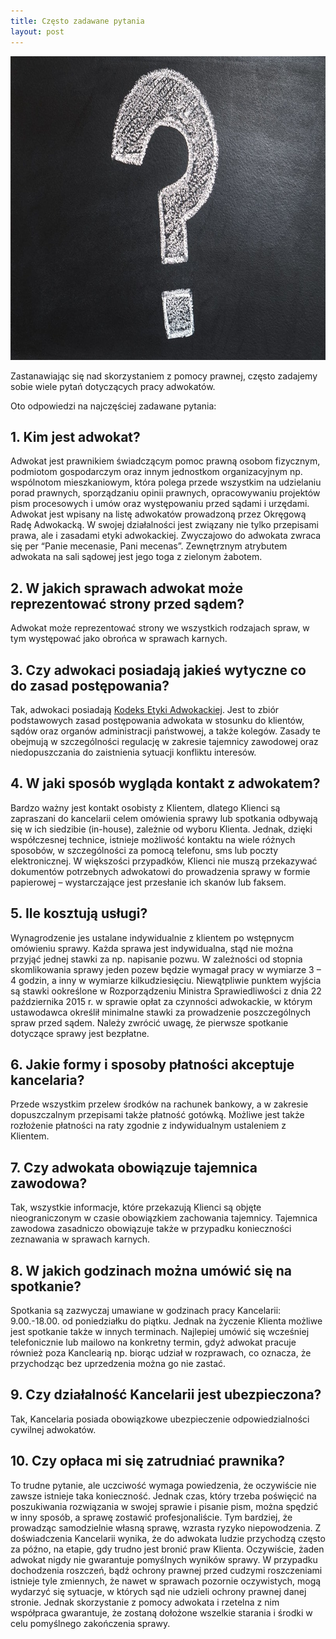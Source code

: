 ```yaml
---
title: Często zadawane pytania
layout: post
---
```


<img src="/assets/images/pexels-faq-e9806d2313d4dc7f9852f06d71ac815fb965733d2af23b107f4b43cbb59c45ae.jpg" alt="Frequently Asked Questions Cover Image" class="center-block" width="864" height="486">

Zastanawiając się nad skorzystaniem z pomocy prawnej, często zadajemy sobie wiele pytań dotyczących pracy adwokatów.

Oto odpowiedzi na najczęściej zadawane pytania:
<!--more-->

## 1. Kim jest adwokat?
Adwokat jest prawnikiem świadczącym pomoc prawną osobom fizycznym, podmiotom gospodarczym oraz innym jednostkom organizacyjnym np. wspólnotom mieszkaniowym, która polega przede wszystkim na udzielaniu porad prawnych, sporządzaniu opinii prawnych, opracowywaniu projektów pism procesowych i umów oraz występowaniu przed sądami i urzędami. Adwokat jest wpisany na listę adwokatów prowadzoną przez Okręgową Radę Adwokacką. W swojej działalności jest związany nie tylko przepisami prawa, ale i zasadami etyki adwokackiej. Zwyczajowo do adwokata zwraca się per “Panie mecenasie, Pani mecenas”. Zewnętrznym atrybutem adwokata na sali sądowej jest jego toga z zielonym żabotem. 

## 2. W jakich sprawach adwokat może reprezentować strony przed sądem?
Adwokat może reprezentować strony we wszystkich rodzajach spraw, w tym występować jako obrońca w sprawach karnych.

## 3. Czy adwokaci posiadają jakieś wytyczne co do zasad postępowania?
Tak, adwokaci posiadają [Kodeks Etyki Adwokackiej](http://adwokatura.krakow.pl/akty/kodeks-etyki-adwokackiej/). Jest to zbiór podstawowych zasad postępowania adwokata w stosunku do klientów, sądów oraz organów administracji państwowej, a także kolegów. Zasady te obejmują w szczególności regulację w zakresie tajemnicy zawodowej oraz niedopuszczania do zaistnienia sytuacji konfliktu interesów. 

## 4. W jaki sposób wygląda kontakt z adwokatem?
Bardzo ważny jest kontakt osobisty z Klientem, dlatego Klienci są zapraszani do kancelarii celem omówienia sprawy lub spotkania odbywają się w ich siedzibie (in-house), zależnie od wyboru Klienta. Jednak, dzięki współczesnej technice, istnieje możliwość kontaktu na wiele różnych sposobów, w szczególności za pomocą telefonu, sms lub poczty elektronicznej. W większości przypadków, Klienci nie muszą przekazywać dokumentów potrzebnych adwokatowi do prowadzenia sprawy w formie papierowej – wystarczające jest przesłanie ich skanów lub faksem.

## 5. Ile kosztują usługi?
Wynagrodzenie jes ustalane indywidualnie z klientem po wstępnycm omówieniu sprawy. Każda sprawa jest indywidualna, stąd nie można przyjąć jednej stawki za np. napisanie pozwu. W zależności od stopnia skomlikowania sprawy jeden pozew będzie wymagał pracy w wymiarze 3 – 4 godzin, a inny w wymiarze kilkudziesięciu. Niewątpliwie punktem wyjścia są stawki ookreślone w Rozporządzeniu Ministra Sprawiedliwości z dnia 22 października 2015 r. w sprawie opłat za czynności adwokackie, w którym ustawodawca określił minimalne stawki za prowadzenie poszczególnych spraw przed sądem. Należy zwrócić uwagę, że pierwsze spotkanie dotyczące sprawy jest bezpłatne.

## 6. Jakie formy i sposoby płatności akceptuje kancelaria?
Przede wszystkim przelew środków na rachunek bankowy, a w zakresie dopuszczalnym przepisami także płatność gotówką. Możliwe jest także rozłożenie płatności na raty zgodnie z indywidualnym ustaleniem z Klientem.

## 7. Czy adwokata obowiązuje tajemnica zawodowa?
Tak, wszystkie informacje, które przekazują Klienci są objęte nieograniczonym w czasie obowiązkiem zachowania tajemnicy. Tajemnica zawodowa zasadniczo obowiązuje także w przypadku konieczności zeznawania w sprawach karnych.

## 8. W jakich godzinach można umówić się na spotkanie?
Spotkania są zazwyczaj umawiane w godzinach pracy Kancelarii: 9.00.-18.00. od poniedziałku do piątku. Jednak na życzenie Klienta możliwe jest spotkanie także w innych terminach. Najlepiej umówić się wcześniej telefonicznie lub mailowo na konkretny termin, gdyż adwokat pracuje również poza Kanclearią np. biorąc udział w rozprawach, co oznacza, że przychodząc bez uprzedzenia można go nie zastać. 

## 9. Czy działalność Kancelarii jest ubezpieczona?
Tak, Kancelaria posiada obowiązkowe ubezpieczenie odpowiedzialności cywilnej adwokatów.

## 10. Czy opłaca mi się zatrudniać prawnika?
To trudne pytanie, ale uczciwość wymaga powiedzenia, że oczywiście nie zawsze istnieje taka konieczność. Jednak czas, który trzeba poświęcić na poszukiwania rozwiązania w swojej sprawie i pisanie pism, można spędzić w inny sposób, a sprawę zostawić profesjonaliście. Tym bardziej, że prowadząc samodzielnie własną sprawę, wzrasta ryzyko niepowodzenia. Z doświadczenia Kancelarii wynika, że do adwokata ludzie przychodzą często za późno, na etapie, gdy trudno jest bronić praw Klienta. Oczywiście, żaden adwokat nigdy nie gwarantuje pomyślnych wyników sprawy. W przypadku dochodzenia roszczeń, bądź ochrony prawnej przed cudzymi roszczeniami istnieje tyle zmiennych, że nawet w sprawach pozornie oczywistych, mogą wydarzyć się sytuacje, w których sąd nie udzieli ochrony prawnej danej stronie. Jednak skorzystanie z pomocy adwokata i rzetelna z nim współpraca gwarantuje, że zostaną dołożone wszelkie starania i środki w celu pomyślnego zakończenia sprawy. 

